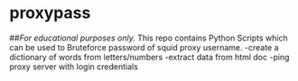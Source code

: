# proxypass
##*For educational purposes only.*
This repo contains Python Scripts which can be used to Bruteforce password of squid proxy username.
  -create a dictionary of words from letters/numbers
  -extract data from html doc
  -ping proxy server with login credentials
